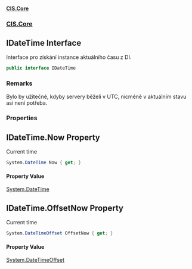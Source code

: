 #### [CIS.Core](index.md 'index')
### [CIS.Core](CIS.Core.md 'CIS.Core')

## IDateTime Interface

Interface pro získání instance aktuálního času z DI.

```csharp
public interface IDateTime
```

### Remarks
Bylo by užitečné, kdyby servery běželi v UTC, nicméně v aktuálním stavu asi není potřeba.
### Properties

<a name='CIS.Core.IDateTime.Now'></a>

## IDateTime.Now Property

Current time

```csharp
System.DateTime Now { get; }
```

#### Property Value
[System.DateTime](https://docs.microsoft.com/en-us/dotnet/api/System.DateTime 'System.DateTime')

<a name='CIS.Core.IDateTime.OffsetNow'></a>

## IDateTime.OffsetNow Property

Current time

```csharp
System.DateTimeOffset OffsetNow { get; }
```

#### Property Value
[System.DateTimeOffset](https://docs.microsoft.com/en-us/dotnet/api/System.DateTimeOffset 'System.DateTimeOffset')